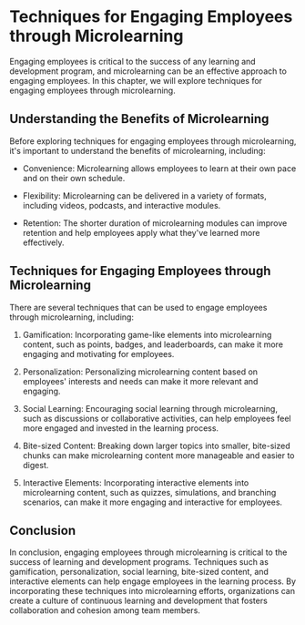 # Techniques for Engaging Employees through Microlearning

Engaging employees is critical to the success of any learning and development program, and microlearning can be an effective approach to engaging employees. In this chapter, we will explore techniques for engaging employees through microlearning.

Understanding the Benefits of Microlearning
-------------------------------------------

Before exploring techniques for engaging employees through microlearning, it's important to understand the benefits of microlearning, including:

* Convenience: Microlearning allows employees to learn at their own pace and on their own schedule.

* Flexibility: Microlearning can be delivered in a variety of formats, including videos, podcasts, and interactive modules.

* Retention: The shorter duration of microlearning modules can improve retention and help employees apply what they've learned more effectively.

Techniques for Engaging Employees through Microlearning
-------------------------------------------------------

There are several techniques that can be used to engage employees through microlearning, including:

1. Gamification: Incorporating game-like elements into microlearning content, such as points, badges, and leaderboards, can make it more engaging and motivating for employees.

2. Personalization: Personalizing microlearning content based on employees' interests and needs can make it more relevant and engaging.

3. Social Learning: Encouraging social learning through microlearning, such as discussions or collaborative activities, can help employees feel more engaged and invested in the learning process.

4. Bite-sized Content: Breaking down larger topics into smaller, bite-sized chunks can make microlearning content more manageable and easier to digest.

5. Interactive Elements: Incorporating interactive elements into microlearning content, such as quizzes, simulations, and branching scenarios, can make it more engaging and interactive for employees.

Conclusion
----------

In conclusion, engaging employees through microlearning is critical to the success of learning and development programs. Techniques such as gamification, personalization, social learning, bite-sized content, and interactive elements can help engage employees in the learning process. By incorporating these techniques into microlearning efforts, organizations can create a culture of continuous learning and development that fosters collaboration and cohesion among team members.
